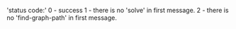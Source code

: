 'status code:'
0 - success
1 - there is no 'solve' in first message.
2 - there is no 'find-graph-path' in first message.